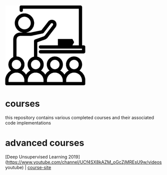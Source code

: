 ![alt text](https://github.com/hadze/misc/blob/master/Science-Classroom-icon.png)

# courses
this repository contains various completed courses and their associated code implementations 

# advanced courses
[Deep Unsupervised Learning 2019](https://www.youtube.com/channel/UCf4SX8kAZM_oGcZjMREsU9w/videos youtube) | [course-site](https://sites.google.com/view/berkeley-cs294-158-sp19/home)
